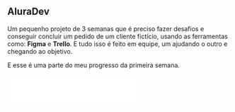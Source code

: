 <h2>AluraDev</h2>
<p>Um pequenho projeto de 3 semanas que é preciso fazer desafios e conseguir concluir um pedido de um cliente fictício, usando as ferramentas como: <strong>Figma</strong> e <strong>Trello</strong>. E tudo isso é feito em equipe, um ajudando o outro e chegando ao objetivo.</p>
<p>E esse é uma parte do meu progresso da primeira semana.</p>
<img src='imagens/logo.svg'>